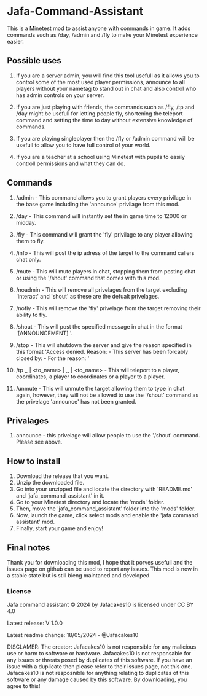 # Jafa-Command-Assistant
This is a Minetest mod to assist anyone with commands in game. It adds commands such as /day, /admin and /fly to make your Minetest experience easier.
## Possible uses
1. If you are a server admin, you will find this tool usefull as it allows you to control some of the most used player permissions, announce to all players without your nametag to stand out in chat and also control who has admin controls on your server.

2. If you are just playing with friends, the commands such as /fly, /tp and /day might be usefull for letting people fly, shortening the teleport command and setting the time to day without extensive knowledge of commands.

3. If you are playing singleplayer then the /fly or /admin command will be usefull to allow you to have full control of your world.

4. If you are a teacher at a school using Minetest with pupils to easily controll permissions and what they can do.
## Commands
1. /admin <Target> - This command allows you to grant players every privilage in the base game including the 'announce' privilage from this mod.

2. /day - This command will instantly set the in game time to 12000 or midday.

3. /fly <Target> - This command will grant the 'fly' privilage to any player allowing them to fly.

4. /info <Target> - This will post the ip adress of the target to the command callers chat only.

5. /mute <Target> - This will mute players in chat, stopping them from posting chat or using the '/shout' command that comes with this mod.

6. /noadmin <Target> - This will remove all privelages from the target excluding 'interact' and 'shout' as these are the defualt privelages.

7. /nofly <Target> - This will remove the 'fly' privelage from the target removing their ability to fly.

8. /shout <Message> - This will post the specified message in chat in the format '[ANNOUNCEMENT] <message>'.

9. /stop <Reason> - This will shutdown the server and give the reason specified in this format 'Access denied. Reason:  - This server has been forcably closed by: <command callers name> -  For the reason: <specified reason>'

10. /tp <X>,<Y>,<Z> | <to_name> | <name> <X>,<Y>,<Z> | <name> <to_name> - This will teleport to a player, coordinates, a player to coordinates or a player to a player.

11. /unmute <Target> - This will unmute the target allowing them to type in chat again, however, they will not be allowed to use the '/shout' command as the privelage 'announce' has not been granted.
## Privalages
1. announce - this privelage will allow people to use the '/shout' command. Please see above.
## How to install
1. Download the release that you want.
2. Unzip the downloaded file.
3. Go into your unzipped file and locate the directory with 'README.md' and 'jafa_command_assistant' in it.
4. Go to your Minetest directory and locate the 'mods' folder.
5. Then, move the 'jafa_command_assistant' folder into the 'mods' folder.
6. Now, launch the game, click select mods and enable the 'jafa command assistant' mod.
7. Finally, start your game and enjoy!
## Final notes
Thank you for downloading this mod, I hope that it porves usefull and the issues page on github can be used to report any issues. This mod is now in a stable state but is still bieng maintaned and developed.
### License
Jafa command assistant © 2024 by Jafacakes10 is licensed under CC BY 4.0 

Latest release: V 1.0.0

Latest readme change: 18/05/2024 - @Jafacakes10

DISCLAMER:
The creator: Jafacakes10 is not responsible for any malicious use or harm to software or hardware. Jafacakes10 is not responsable for any issues or threats posed by duplicates of this software. If you have an issue with a duplicate then please refer to their issues page, not this one. Jafacakes10 is not resposnible for anything relating to duplicates of this software or any damage caused by this software. By downloading, you agree to this!
